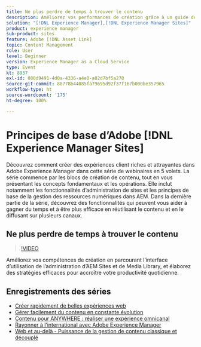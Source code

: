 ```yaml
---
title: Ne plus perdre de temps à trouver le contenu
description: Améliorez vos performances de création grâce à un guide détaillé d’AEM Sites et de Media Library contenant des conseils pratiques pour optimiser votre workflow quotidien.
solution: "[!DNL Experience Manager],[!DNL Experience Manager Sites]"
product: experience manager
sub-product: sites
feature: Adobe [!DNL Asset Link]
topic: Content Management
role: User
level: Beginner
version: Experience Manager as a Cloud Service
type: Event
kt: 8937
exl-id: 080d9491-4d0a-4336-a4e0-a82d7bf5a278
source-git-commit: 88778b44085fa79695d92f37f167b000be357965
workflow-type: ht
source-wordcount: '175'
ht-degree: 100%

---
```


# Principes de base d’Adobe [!DNL Experience Manager Sites]

Découvrez comment créer des expériences client riches et attrayantes dans Adobe Experience Manager dans cette série de webinaires en 5 volets. La série commence par les blocs de création de contenu, tout en vous présentant les concepts fondamentaux et les opérations. Elle inclut notamment les fonctionnalités d’administration de sites et les principes de base de la gestion des ressources numériques dans AEM. Dans la dernière partie de la série, découvrez des fonctionnalités qui peuvent vous aider à gagner du temps et à être plus efficace en réutilisant le contenu et en le diffusant sur plusieurs canaux.

## Ne plus perdre de temps à trouver le contenu

>[!VIDEO](https://video.tv.adobe.com/v/336983/?quality=12&learn=on&hidetitle=true)

Améliorez vos compétences de création en parcourant l’interface d’utilisation de l’administration d’AEM Sites et de Media Library, et élaborez des stratégies efficaces pour accroître votre productivité quotidienne.

## Enregistrements des séries

* [Créer rapidement de belles expériences web](authoring-fundamentals.md)
* [Gérer facilement du contenu en constante évolution](collaboration-tools.md)
* [Contenu pour ANYWHERE : réaliser une expérience omnicanal](omnichannel-experiences.md)
* [Rayonner à l’international avec Adobe Experience Manager](multi-site-management-web-translation.md)
* [Web et au-delà - Puissance de la gestion de contenu classique et découplé](traditional-headless-content-management.md)
